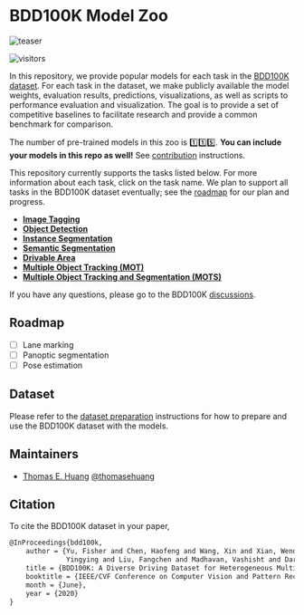 # BDD100K Model Zoo

![teaser](./doc/images/teaser.png)

![visitors](https://visitor-badge.glitch.me/badge?page_id=SysCV.bdd100k-models&left_color=gray&right_color=blue)

In this repository, we provide popular models for each task in the [BDD100K dataset](https://www.bdd100k.com/). For each task in the dataset, we make publicly available the model weights, evaluation results, predictions, visualizations, as well as scripts to performance evaluation and visualization. The goal is to provide a set of competitive baselines to facilitate research and provide a common benchmark for comparison.

The number of pre-trained models in this zoo is :one::one::five:. **You can include your models in this repo as well!** See [contribution](./doc/CONTRIBUTING.md) instructions.

This repository currently supports the tasks listed below. For more information about each task, click on the task name. We plan to support all tasks in the BDD100K dataset eventually; see the [roadmap](#roadmap) for our plan and progress.

- [**Image Tagging**](./tagging)
- [**Object Detection**](./det)
- [**Instance Segmentation**](./ins_seg)
- [**Semantic Segmentation**](./sem_seg)
- [**Drivable Area**](./drivable)
- [**Multiple Object Tracking (MOT)**](./mot)
- [**Multiple Object Tracking and Segmentation (MOTS)**](./mots)

If you have any questions, please go to the BDD100K [discussions](https://github.com/bdd100k/bdd100k/discussions).

## Roadmap

- [ ] Lane marking
- [ ] Panoptic segmentation
- [ ] Pose estimation

## Dataset

Please refer to the [dataset preparation](./doc/PREPARE_DATASET.md) instructions for how to prepare and use the BDD100K dataset with the models.

## Maintainers

- [Thomas E. Huang](https://thomasehuang.com/) [@thomasehuang](https://github.com/thomasehuang)

## Citation

To cite the BDD100K dataset in your paper,

```latex
@InProceedings{bdd100k,
    author = {Yu, Fisher and Chen, Haofeng and Wang, Xin and Xian, Wenqi and Chen,
              Yingying and Liu, Fangchen and Madhavan, Vashisht and Darrell, Trevor},
    title = {BDD100K: A Diverse Driving Dataset for Heterogeneous Multitask Learning},
    booktitle = {IEEE/CVF Conference on Computer Vision and Pattern Recognition (CVPR)},
    month = {June},
    year = {2020}
}
```
